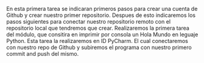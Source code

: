 <html>
   <head>
     <title>Primera Tarea del módulo de PIA (Programación de Inteligencia Artificial) Hola Mundo.U_1_PIA_Hola_Mundo
<!DOCTYPE html></title>
   </head>
   <body>
     <p>En esta primera tarea se indicaran primeros pasos para crear una cuenta de Github y crear nuestro primer repositorio. Despues de esto indicaremos los pasos siguientes para conectar nuestro repositorio remoto con el repositorio local que tendremos que crear.   Realizaremos la primera tarea del módulo, que consitira en imprimir por consola un Hola Mundo en leguaje Python. Esta tarea la realizaremos en ID PyCharm. El cual conectaremos con nuestro repo de Github y subiremos el programa con nuestro primero commit and push del mismo.</p>
   </body>
</html>
